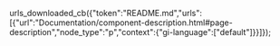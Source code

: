 urls_downloaded_cb({"token":"README.md","urls":[{"url":"Documentation/component-description.html#page-description","node_type":"p","context":{"gi-language":["default"]}}]});